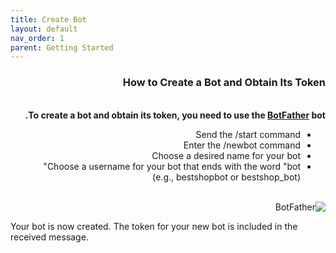 ```yaml
---
title: Create Bot
layout: default
nav_order: 1
parent: Getting Started
---
```


<head>
    <meta charset="utf-8">
    <link rel="stylesheet" href="https://b3h1z.github.io/HidyBot-Docs/assets/css/style.css">
</head>
<div dir="rtl">
<h3>How to Create a Bot and Obtain Its Token</h3>
<br>
<b>To create a bot and obtain its token, you need to use the <a href="https://t.me/BotFather" target="_blank">BotFather</a> bot.</b>
<ul>
    <li>Send the /start command</li>
    <li>Enter the /newbot command</li>
    <li>Choose a desired name for your bot</li>
    <li>
    Choose a username for your bot that ends with the word "bot"
    <br>
    (e.g., bestshopbot or bestshop_bot)
    </li>
</ul>
<br>
<img src="https://b3h1z.github.io/HidyBot-Docs/assets/images/installation/installation-bot-1.png" alt="BotFather" class="centered">
</div>
<p>Your bot is now created. The token for your new bot is included in the received message.</p>